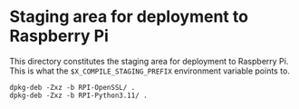 # Staging area for deployment to Raspberry Pi
This directory constitutes the staging area for deployment to Raspberry Pi. This is what the `$X_COMPILE_STAGING_PREFIX` environment variable points to.

```
dpkg-deb -Zxz -b RPI-OpenSSL/ .
dpkg-deb -Zxz -b RPI-Python3.11/ .
```
